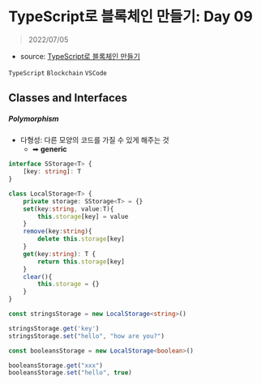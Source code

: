 # TypeScript로 블록체인 만들기: Day 09

> 2022/07/05

- source: [TypeScript로 블록체인 만들기](https://nomadcoders.co/typescript-for-beginners)

`TypeScript` `Blockchain` `VSCode`



## Classes and Interfaces

##### Polymorphism

- 다형성: 다른 모양의 코드를 가질 수 있게 해주는 것
  - ➡ **generic**



```typescript
interface SStorage<T> {
    [key: string]: T
}

class LocalStorage<T> {
    private storage: SStorage<T> = {}
    set(key:string, value:T){
        this.storage[key] = value
    }
    remove(key:string){
        delete this.storage[key]
    }
    get(key:string): T {
        return this.storage[key]
    }
    clear(){
        this.storage = {}
    }
}

const stringsStorage = new LocalStorage<string>()

stringsStorage.get('key')
stringsStorage.set("hello", "how are you?")

const booleansStorage = new LocalStorage<boolean>()

booleansStorage.get("xxx")
booleansStorage.set("hello", true)
```

